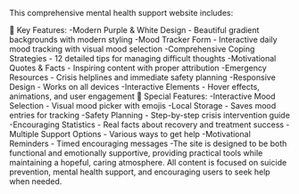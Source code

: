 This comprehensive mental health support website includes:

🌟 Key Features:
-Modern Purple & White Design - Beautiful gradient backgrounds with modern styling
-Mood Tracker Form - Interactive daily mood tracking with visual mood selection
-Comprehensive Coping Strategies - 12 detailed tips for managing difficult thoughts
-Motivational Quotes & Facts - Inspiring content with proper attribution
-Emergency Resources - Crisis helplines and immediate safety planning
-Responsive Design - Works on all devices
-Interactive Elements - Hover effects, animations, and user engagement
💜 Special Features:
-Interactive Mood Selection - Visual mood picker with emojis
-Local Storage - Saves mood entries for tracking
-Safety Planning - Step-by-step crisis intervention guide
-Encouraging Statistics - Real facts about recovery and treatment success
-Multiple Support Options - Various ways to get help
-Motivational Reminders - Timed encouraging messages
-The site is designed to be both functional and emotionally supportive, providing practical tools while maintaining a hopeful, caring atmosphere. All content is focused on suicide     prevention, mental health support, and encouraging users to seek help when needed.
